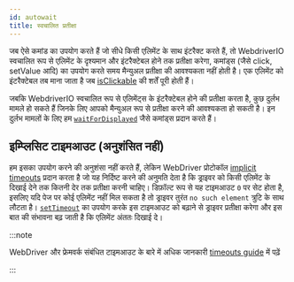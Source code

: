 ```yaml
---
id: autowait
title: स्वचालित प्रतीक्षा
---
```


जब ऐसे कमांड का उपयोग करते हैं जो सीधे किसी एलिमेंट के साथ इंटरैक्ट करते हैं, तो WebdriverIO स्वचालित रूप से एलिमेंट के दृश्यमान और इंटरैक्टेबल होने तक प्रतीक्षा करेगा, कमांड्स (जैसे click, setValue आदि) का उपयोग करते समय मैन्युअल प्रतीक्षा की आवश्यकता नहीं होती है।
एक एलिमेंट को इंटरैक्टेबल तब माना जाता है जब [isClickable](https://webdriver.io/docs/api/element/isClickable) की शर्तें पूरी होती हैं।

जबकि WebdriverIO स्वचालित रूप से एलिमेंट्स के इंटरैक्टेबल होने की प्रतीक्षा करता है, कुछ दुर्लभ मामले हो सकते हैं जिनके लिए आपको मैन्युअल रूप से प्रतीक्षा करने की आवश्यकता हो सकती है। इन दुर्लभ मामलों के लिए हम [`waitForDisplayed`](/docs/api/element/waitForDisplayed) जैसे कमांड्स प्रदान करते हैं।


## इम्प्लिसिट टाइमआउट (अनुशंसित नहीं)

हम इसका उपयोग करने की अनुशंसा नहीं करते हैं, लेकिन WebDriver प्रोटोकॉल [implicit timeouts](https://w3c.github.io/webdriver/#timeouts) प्रदान करता है जो यह निर्दिष्ट करने की अनुमति देता है कि ड्राइवर को किसी एलिमेंट के दिखाई देने तक कितनी देर तक प्रतीक्षा करनी चाहिए। डिफ़ॉल्ट रूप से यह टाइमआउट `0` पर सेट होता है, इसलिए यदि पेज पर कोई एलिमेंट नहीं मिल सकता है तो ड्राइवर तुरंत `no such element` त्रुटि के साथ लौटता है। [`setTimeout`](/docs/api/browser/setTimeout) का उपयोग करके इस टाइमआउट को बढ़ाने से ड्राइवर प्रतीक्षा करेगा और इस बात की संभावना बढ़ जाती है कि एलिमेंट अंततः दिखाई दे।

:::note

WebDriver और फ्रेमवर्क संबंधित टाइमआउट के बारे में अधिक जानकारी [timeouts guide](/docs/timeouts) में पढ़ें

:::